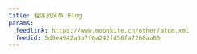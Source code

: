 ```yaml
---
title: 程序员风筝 Blog
params:
  feedlink: https://www.moonkite.cn/other/atom.xml
  feedid: 5d9e4942a3a7f6a242fd56fa7268aa65
---
```

